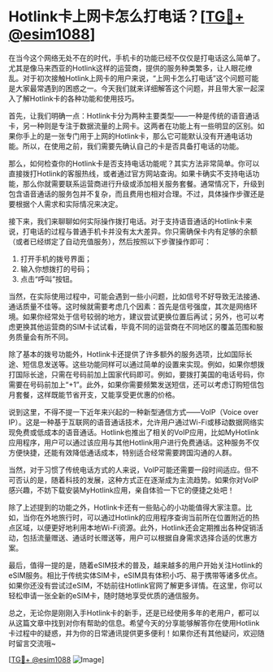 # Hotlink卡上网卡怎么打电话？[[TG💪+ @esim1088](https://t.me/s/esim1088)]

在当今这个网络无处不在的时代，手机卡的功能已经不仅仅是打电话这么简单了。尤其是像马来西亚的Hotlink这样的运营商，提供的服务种类繁多，让人眼花缭乱。对于初次接触Hotlink上网卡的用户来说，“上网卡怎么打电话”这个问题可能是大家最常遇到的困惑之一。今天我们就来详细解答这个问题，并且带大家一起深入了解Hotlink卡的各种功能和使用技巧。

首先，让我们明确一点：Hotlink卡分为两种主要类型——一种是传统的语音通话卡，另一种则是专注于数据流量的上网卡。这两者在功能上有一些明显的区别。如果你手上的是一张专门用于上网的Hotlink卡，那么它可能默认没有开通电话功能。所以，在使用之前，我们需要先确认自己的卡是否具备打电话的功能。

那么，如何检查你的Hotlink卡是否支持电话功能呢？其实方法非常简单。你可以直接拨打Hotlink的客服热线，或者通过官方网站查询。如果卡确实不支持电话功能，那么你就需要联系运营商进行升级或添加相关服务套餐。通常情况下，升级到包含语音通话的服务包并不复杂，而且费用也相对合理。不过，具体操作步骤还是要根据个人需求和实际情况来决定。

接下来，我们来聊聊如何实际操作拨打电话。对于支持语音通话的Hotlink卡来说，打电话的过程与普通手机卡并没有太大差异。你只需确保卡内有足够的余额（或者已经绑定了自动充值服务），然后按照以下步骤操作即可：

1. 打开手机的拨号界面；
2. 输入你想拨打的号码；
3. 点击“呼叫”按钮。

当然，在实际使用过程中，可能会遇到一些小问题，比如信号不好导致无法接通、通话质量不佳等。这时候就需要考虑几个因素：首先是信号强度，其次是网络环境。如果你经常处于信号较弱的地方，建议尝试更换位置后再试；另外，也可以考虑更换其他运营商的SIM卡试试看，毕竟不同的运营商在不同地区的覆盖范围和服务质量会有所不同。

除了基本的拨号功能外，Hotlink卡还提供了许多额外的服务选项，比如国际长途、短信息发送等。这些功能同样可以通过简单的设置来实现。例如，如果你想拨打国际长途，只需在号码前加上国家代码即可。例如，要拨打美国的电话号码，你需要在号码前加上“+1”。此外，如果你需要频繁发送短信，还可以考虑订购短信包月套餐，这样既能节省开支，又能享受更优惠的价格。

说到这里，不得不提一下近年来兴起的一种新型通信方式——VoIP（Voice over IP）。这是一种基于互联网的语音通话技术，允许用户通过Wi-Fi或移动数据网络实现免费或低成本的语音通话。Hotlink也推出了相关的VoIP应用，比如MyHotlink应用程序，用户可以通过该应用与其他Hotlink用户进行免费通话。这种服务不仅方便快捷，还能有效降低通话成本，特别适合经常需要跨国沟通的人群。

当然，对于习惯了传统电话方式的人来说，VoIP可能还需要一段时间适应。但不可否认的是，随着科技的发展，这种方式正在逐渐成为主流趋势。如果你对VoIP感兴趣，不妨下载安装MyHotlink应用，亲自体验一下它的便捷之处吧！

除了上述提到的功能之外，Hotlink卡还有一些贴心的小功能值得大家注意。比如，当你在外地旅行时，可以通过Hotlink的应用程序查询当前所在位置附近的热点区域，以便更好地利用本地Wi-Fi资源。此外，Hotlink还会定期推出各种促销活动，包括流量赠送、通话时长赠送等，用户可以根据自身需求选择合适的优惠方案。

最后，值得一提的是，随着eSIM技术的普及，越来越多的用户开始关注Hotlink的eSIM服务。相比于传统实体SIM卡，eSIM具有体积小巧、易于携带等诸多优点。如果你还没有尝试过eSIM，不妨前往Hotlink官网了解更多详情。在这里，你可以轻松申请一张全新的eSIM卡，随时随地享受优质的通信服务。

总之，无论你是刚刚入手Hotlink卡的新手，还是已经使用多年的老用户，都可以从这篇文章中找到对你有帮助的信息。希望今天的分享能够解答你在使用Hotlink卡过程中的疑惑，并为你的日常通讯提供更多便利！如果你还有其他疑问，欢迎随时留言交流哦~

[[TG💪+ @esim1088](https://t.me/s/esim1088) ![Image](https://i.postimg.cc/4NQfJmqS/Snipaste-2025-05-13-00-14-12.png)]